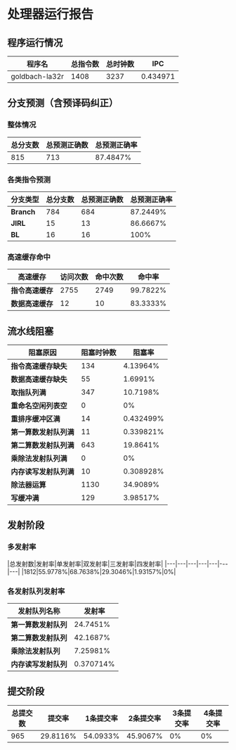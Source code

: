 # 处理器运行报告
## 程序运行情况
|程序名|总指令数|总时钟数|IPC|
|---|---|---|---|
|goldbach-la32r|1408|3237|0.434971|

## 分支预测（含预译码纠正）
### 整体情况
|总分支数|总预测正确数|总预测正确率|
|---|---|---|
|815|713|87.4847%|

### 各类指令预测
|分支类型|总分支数|总预测正确数|总预测正确率|
|---|---|---|---|
|**Branch**| 784 | 684 | 87.2449%|
|**JIRL**| 15 | 13 | 86.6667%|
|**BL**| 16 | 16 | 100%|

### 高速缓存命中
|高速缓存|访问次数|命中次数|命中率|
|---|---|---|---|
|**指令高速缓存**| 2755 | 2749 | 99.7822%|
|**数据高速缓存**| 12 | 10 | 83.3333%|
## 流水线阻塞
|阻塞原因|阻塞时钟数|阻塞率|
|---|---|---|
|**指令高速缓存缺失**| 134 | 4.13964%|
|**数据高速缓存缺失**| 55 | 1.6991%|
|**取指队列满**| 347 | 10.7198%|
|**重命名空闲列表空**|0 | 0%|
|**重排序缓冲区满**|14 | 0.432499%|
|**第一算数发射队列满**|11 | 0.339821%|
|**第二算数发射队列满**|643 | 19.8641%|
|**乘除法发射队列满**|0 | 0%|
|**内存读写发射队列满**|10 | 0.308928%|
|**除法器运算**|1130 | 34.9089%|
|**写缓冲满**|129 | 3.98517%|

## 发射阶段
### 多发射率
|总发射数|发射率|单发射率|双发射率|三发射率|四发射率|
|---|---|---|---|---|---|---|
|1812|55.9778%|68.7638%|29.3046%|1.93157%|0%|

### 各发射队列发射率
|发射队列名称|发射率|
|---|---|
|**第一算数发射队列**|24.7451%|
|**第二算数发射队列**|42.1687%|
|**乘除法发射队列**|7.25981%|
|**内存读写发射队列**|0.370714%|

## 提交阶段
|总提交数|提交率|1条提交率|2条提交率|3条提交率|4条提交率|
|---|---|---|---|---|---|
|965|29.8116%|54.0933%|45.9067%|0%|0%|

